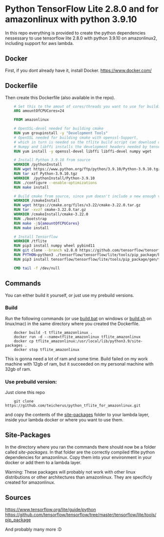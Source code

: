 # Python TensorFlow Lite 2.8.0 and for amazonlinux with python 3.9.10

In this repo everything is provided to create the python dependencies nessessary to use tensorflow lite 2.8.0 with python 3.9.10 on amazonlinux2, including support for aws lambda.

## Docker

First, if you dont already have it, install Docker. https://www.docker.com/

## Dockerfile

Then create this Dockerfile (also available in the repo).

```dockerfile
    # Set this to the amout of cores/threads you want to use for building cmake
    ARG amountOfCPUCores=24

    FROM amazonlinux

    # OpenSSL-devel needed for building cmake
    RUN yum groupinstall -y "Development Tools"
    # OpenSSL needed for building cmake with openssl-Support,
    # which in turn is needed so the tflite build script can download dependencies.
    # Numpy and libffi installs the development headers needed by tensorflow.
    RUN yum install -y openssl-devel libffi libffi-devel numpy wget

    # Install Python 3.9.10 from source
    WORKDIR /pythonInstall
    RUN wget https://www.python.org/ftp/python/3.9.10/Python-3.9.10.tgz
    RUN tar xzf Python-3.9.10.tgz 
    WORKDIR  /pythonInstall/Python-3.9.10
    RUN ./configure --enable-optimizations
    RUN make install

    # Build cmake from source, since yum doesn't include a new enough version for TF2.8.0
    WORKDIR /cmakeInstall
    RUN wget https://cmake.org/files/v3.22/cmake-3.22.0.tar.gz
    RUN tar -xvzf cmake-3.22.0.tar.gz
    WORKDIR /cmakeInstall/cmake-3.22.0
    RUN ./bootstrap
    RUN make -j${amountOfCPUCores}
    RUN make install

    # Install Tensorflow
    WORKDIR /tflite
    RUN pip3 install numpy wheel pybind11
    RUN git clone --branch v2.8.0 https://github.com/tensorflow/tensorflow.git
    RUN PYTHON=python3 ./tensorflow/tensorflow/lite/tools/pip_package/build_pip_package_with_cmake.sh
    RUN pip3 install tensorflow/tensorflow/lite/tools/pip_package/gen/tflite_pip/python3/dist/tflite_runtime-2.8.0-cp39-cp39-linux_x86_64.whl

    CMD tail -f /dev/null
```
## Commands

You can either build it yourself, or just use my prebuild versions.

### Build

Run the following commands (or use [build.bat](build.bat) on windows or [build.sh](build.sh) on linux/mac) in the same directory where you created the Dockerfile.
```
    docker build -t tflite_amazonlinux .
    docker run -d --name=tflite_amazonlinux tflite_amazonlinux
    docker cp tflite_amazonlinux:/usr/local/lib/python3.9/site-packages .
    docker stop tflite_amazonlinux
```
This is gonna need a lot of ram and some time. Build failed on my work machine with 12gb of ram, but it succeeded on my personal machine with 32gb of ram.

### Use prebuild version:

Just clone this repo
```
    git clone https://github.com/teicherus/python_tflite_for_amazonlinux.git
```
and copy the contents of the [site-packages](site-packages) folder to your lambda layer, inside your lambda docker or where you want to use them. 

## Site-Packages

In the directory where you ran the commands there should now be a folder called *site-packages*. In that folder are the correctly compiled tflite python dependencies for amazonlinux. Copy them into your environment in your docker or add them to a lambda layer.

Warning: These packages will probably not work with other linux distributions or other architectures than amazonlinux. They are specificly created for amazonlinux.

## Sources

https://www.tensorflow.org/lite/guide/python
https://github.com/tensorflow/tensorflow/tree/master/tensorflow/lite/tools/pip_package

And probably many more :D 

